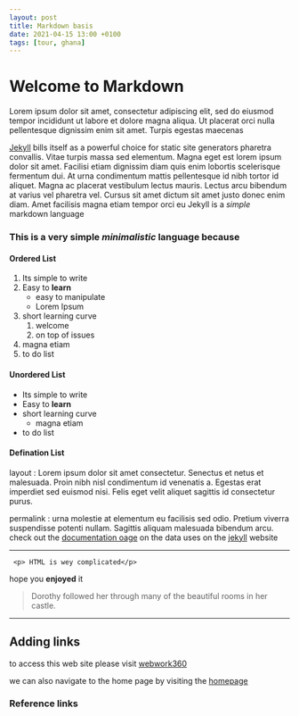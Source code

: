 ```yaml
---
layout: post
title: Markdown basis
date: 2021-04-15 13:00 +0100
tags: [tour, ghana]
---
```


# Welcome to Markdown

Lorem ipsum dolor sit amet, consectetur adipiscing elit, sed do eiusmod tempor incididunt ut labore et dolore magna aliqua. Ut placerat orci nulla pellentesque dignissim enim sit amet. Turpis egestas maecenas

[Jekyll][2] bills itself as a powerful choice for static site generators
pharetra convallis. Vitae turpis massa sed elementum. Magna eget est lorem ipsum dolor sit amet. Facilisi etiam dignissim diam quis enim lobortis scelerisque fermentum dui. At urna condimentum mattis pellentesque id nibh tortor id aliquet. Magna ac placerat vestibulum lectus mauris. Lectus arcu bibendum at varius vel pharetra vel. Cursus sit amet dictum sit amet justo donec enim diam. Amet facilisis magna etiam tempor orci eu Jekyll is a _simple_ markdown language

### This is a very simple **_minimalistic_** language because

#### Ordered List

1. Its simple to write
2. Easy to **learn**
   - easy to manipulate
   - Lorem Ipsum
3. short learning curve
   1. welcome
   2. on top of issues
4. magna etiam
5. to do list

#### Unordered List

- Its simple to write
- Easy to **learn**
- short learning curve
  - magna etiam
- to do list

#### Defination List

layout
: Lorem ipsum dolor sit amet consectetur. Senectus et netus et malesuada. Proin nibh nisl condimentum id venenatis a. Egestas erat imperdiet sed euismod nisi. Felis eget velit aliquet sagittis id consectetur purus.

permalink
: urna molestie at elementum eu facilisis sed odio. Pretium viverra suspendisse potenti nullam. Sagittis aliquam malesuada bibendum arcu. check out the [documentation oage][1] on the data uses on the [jekyll][2] website

---

` <p> HTML is wey complicated</p>`

hope you **enjoyed** it

> Dorothy followed her through many of the beautiful rooms in her castle.

---

## Adding links

to access this web site please visit [webwork360](http://webwork360.com 'webwork.com')

we can also navigate to the home page by visiting the [homepage]({{site.baseurl}}/index.html 'Hearkbreak theme')

### Reference links

[1]: https://jekyllrb.com/docs/datafiles/ 'jekyll data'
[2]: https://jekyllrb.com 'jekyll homepage'

